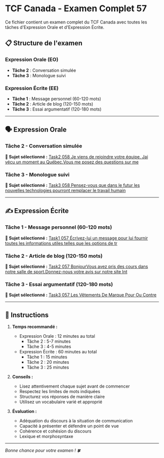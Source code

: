 # TCF Canada - Examen Complet 57

Ce fichier contient un examen complet du TCF Canada avec toutes les tâches d'Expression Orale et d'Expression Écrite.

## 📋 Structure de l'examen

### Expression Orale (EO)
- **Tâche 2** : Conversation simulée
- **Tâche 3** : Monologue suivi

### Expression Écrite (EE)  
- **Tâche 1** : Message personnel (60-120 mots)
- **Tâche 2** : Article de blog (120-150 mots)
- **Tâche 3** : Essai argumentatif (120-180 mots)

---

## 🗣️ Expression Orale

### Tâche 2 - Conversation simulée

**📄 Sujet sélectionné :** [Task2 058 Je viens de rejoindre votre équipe. Jai vécu un moment au Québec.Vous me posez des questions sur me](../tcf_canada/eo/task2/task2_058_Je_viens_de_rejoindre_votre_équipe._Jai_vécu_un_moment_au_Québec.Vous_me_posez_des_questions_sur_me.md)

### Tâche 3 - Monologue suivi

**📄 Sujet sélectionné :** [Task3 058 Pensez-vous que dans le futur les nouvelles technologies pourront remplacer le travail humain](../tcf_canada/eo/task3/task3_058_Pensez-vous_que_dans_le_futur_les_nouvelles_technologies_pourront_remplacer_le_travail_humain.md)

---

## ✍️ Expression Écrite

### Tâche 1 - Message personnel (60-120 mots)

**📄 Sujet sélectionné :** [Task1 057 Écrivez-lui un message pour lui fournir toutes les informations utiles telles que les options de tr](../tcf_canada/ee/task1/task1_057_Écrivez-lui_un_message_pour_lui_fournir_toutes_les_informations_utiles_telles_que_les_options_de_tr.md)

### Tâche 2 - Article de blog (120-150 mots)

**📄 Sujet sélectionné :** [Task2 057 BonjourVous avez pris des cours dans notre salle de sport.Donnez-nous votre avis sur notre site Int](../tcf_canada/ee/task2/task2_057_BonjourVous_avez_pris_des_cours_dans_notre_salle_de_sport.Donnez-nous_votre_avis_sur_notre_site_Int.md)

### Tâche 3 - Essai argumentatif (120-180 mots)

**📄 Sujet sélectionné :** [Task3 057 Les Vêtements De Marque Pour Ou Contre](../tcf_canada/ee/task3/task3_057_Les_Vêtements_De_Marque_Pour_Ou_Contre.md)

---

## 📝 Instructions

1. **Temps recommandé :**
   - Expression Orale : 12 minutes au total
     - Tâche 2 : 5-7 minutes
     - Tâche 3 : 4-5 minutes
   - Expression Écrite : 60 minutes au total
     - Tâche 1 : 15 minutes
     - Tâche 2 : 20 minutes  
     - Tâche 3 : 25 minutes

2. **Conseils :**
   - Lisez attentivement chaque sujet avant de commencer
   - Respectez les limites de mots indiquées
   - Structurez vos réponses de manière claire
   - Utilisez un vocabulaire varié et approprié

3. **Évaluation :**
   - Adéquation du discours à la situation de communication
   - Capacité à présenter et défendre un point de vue
   - Cohérence et cohésion du discours
   - Lexique et morphosyntaxe

---

*Bonne chance pour votre examen ! 🍀*
